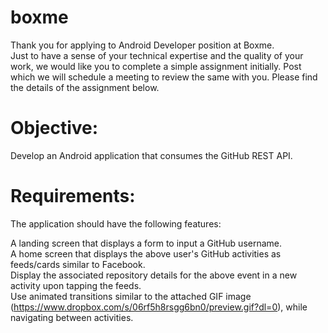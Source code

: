 # boxme
Thank you for applying to Android Developer position at Boxme.  
Just to have a sense of your technical expertise and the quality of your work, we would like you to complete a simple assignment initially. Post which we will schedule a meeting to review the same with you. Please find the details of the assignment below.   

# Objective:  
Develop an Android application that consumes the GitHub REST API.  

# Requirements:  

The application should have the following features: 

A landing screen that displays a form to input a GitHub username.  
A home screen that displays the above user's GitHub activities as feeds/cards similar to Facebook.  
Display the associated repository details for the above event in a new activity upon tapping the feeds.  
Use animated transitions similar to the attached GIF image (https://www.dropbox.com/s/06rf5h8rsgg6bn0/preview.gif?dl=0), while navigating between activities.  

